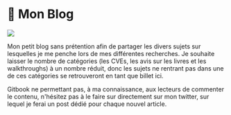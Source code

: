 # 💬 Mon Blog

![](../.gitbook/assets/write-g32799cabf\_1920.jpg)

Mon petit blog sans prétention afin de partager les divers sujets sur lesquelles je me penche lors de mes différentes recherches. Je souhaite laisser le nombre de catégories (les CVEs, les avis sur les livres et les walkthroughs) à un nombre réduit, donc les sujets ne rentrant pas dans une de ces catégories se retrouveront en tant que billet ici.

Gitbook ne permettant pas, à ma connaissance, aux lecteurs de commenter le contenu, n'hésitez pas à le faire sur directement sur mon twitter, sur lequel je ferai un post dédié pour chaque nouvel article.
